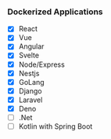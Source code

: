 ### Dockerized Applications

- [x] React
- [x] Vue
- [x] Angular
- [x] Svelte
- [x] Node/Express
- [x] Nestjs
- [x] GoLang
- [x] Django
- [x] Laravel
- [x] Deno
- [ ] .Net
- [ ] Kotlin with Spring Boot
